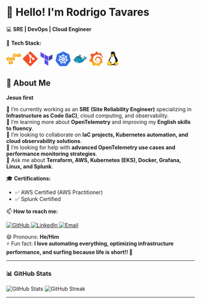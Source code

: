 # 👋 Hello! I'm Rodrigo Tavares  

💻 **SRE | DevOps | Cloud Engineer**  

🚀 **Tech Stack:**  
<p align="left">
  <img src="https://github.com/devicons/devicon/raw/master/icons/amazonwebservices/amazonwebservices-original.svg" alt="AWS" width="40" height="40"/> 
  <img src="https://github.com/devicons/devicon/raw/master/icons/git/git-original.svg" alt="Git" width="40" height="40"/>  
  <img src="https://github.com/devicons/devicon/raw/master/icons/terraform/terraform-original.svg" alt="Terraform" width="40" height="40"/>  
  <img src="https://github.com/devicons/devicon/raw/master/icons/kubernetes/kubernetes-plain.svg" alt="Kubernetes" width="40" height="40"/>  
  <img src="https://github.com/devicons/devicon/raw/master/icons/docker/docker-original.svg" alt="Docker" width="40" height="40"/>  
  <img src="https://github.com/devicons/devicon/raw/master/icons/grafana/grafana-original.svg" alt="Grafana" width="40" height="40"/>  
  <img src="https://github.com/devicons/devicon/raw/master/icons/linux/linux-original.svg" alt="Linux" width="40" height="40"/>  
</p>

## 📌 About Me  
**Jesus first** 

🔭 I’m currently working as an **SRE (Site Reliability Engineer)** specializing in **Infrastructure as Code (IaC)**, cloud computing, and observability.  
🌱 I’m learning more about **OpenTelemetry** and improving my **English skills to fluency**.  
👯 I’m looking to collaborate on **IaC projects, Kubernetes automation, and cloud observability solutions**.  
🤔 I’m looking for help with **advanced OpenTelemetry use cases and performance monitoring strategies**.  
💬 Ask me about **Terraform, AWS, Kubernetes (EKS), Docker, Grafana, Linux, and Splunk**.  

🎓 **Certifications:**  
- ✅ AWS Certified (AWS Practitioner)  
- ✅ Splunk Certified  

📫 **How to reach me:**  
<p align="left">
  <a href="https://github.com/iddrtavares" target="_blank">
    <img src="https://img.shields.io/badge/GitHub-333?style=for-the-badge&logo=github&logoColor=white" alt="GitHub"/>
  </a>
  <a href="https://www.linkedin.com/in/rodrigotavaress/" target="_blank">
    <img src="https://img.shields.io/badge/LinkedIn-0A66C2?style=for-the-badge&logo=linkedin&logoColor=white" alt="LinkedIn"/>
  </a>
  <a href="mailto:rodrigotavaresrj@gmail.com" target="_blank">
    <img src="https://img.shields.io/badge/Email-D14836?style=for-the-badge&logo=gmail&logoColor=white" alt="Email"/>
  </a>
</p>

😄 Pronouns: **He/Him**  
⚡ Fun fact: **I love automating everything, optimizing infrastructure performance, and surfing because life is short!! 🚀**  

---

### 📊 GitHub Stats  

<p align="left">
  <img src="https://github-readme-stats.vercel.app/api?username=iddrtavares&show_icons=true&theme=dark" alt="GitHub Stats" width="50%"/>
  <img src="https://github-readme-streak-stats.herokuapp.com/?user=iddrtavares&theme=dark" alt="GitHub Streak" width="50%"/>
</p>

---
